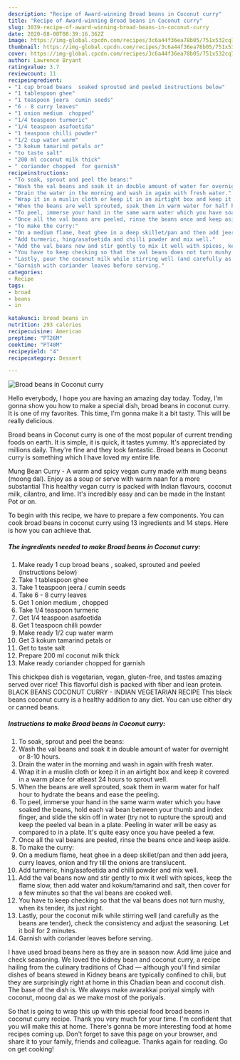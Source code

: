 ```yaml
---
description: "Recipe of Award-winning Broad beans in Coconut curry"
title: "Recipe of Award-winning Broad beans in Coconut curry"
slug: 3039-recipe-of-award-winning-broad-beans-in-coconut-curry
date: 2020-08-08T08:39:16.362Z
image: https://img-global.cpcdn.com/recipes/3c6a44f36ea78b05/751x532cq70/broad-beans-in-coconut-curry-recipe-main-photo.jpg
thumbnail: https://img-global.cpcdn.com/recipes/3c6a44f36ea78b05/751x532cq70/broad-beans-in-coconut-curry-recipe-main-photo.jpg
cover: https://img-global.cpcdn.com/recipes/3c6a44f36ea78b05/751x532cq70/broad-beans-in-coconut-curry-recipe-main-photo.jpg
author: Lawrence Bryant
ratingvalue: 3.7
reviewcount: 11
recipeingredient:
- "1 cup broad beans  soaked sprouted and peeled instructions below"
- "1 tablespoon ghee"
- "1 teaspoon jeera  cumin seeds"
- "6 - 8 curry leaves"
- "1 onion medium  chopped"
- "1/4 teaspoon turmeric"
- "1/4 teaspoon asafoetida"
- "1 teaspoon chilli powder"
- "1/2 cup water warm"
- "3 kokum tamarind petals or"
- "to taste salt"
- "200 ml coconut milk thick"
- " coriander chopped  for garnish"
recipeinstructions:
- "To soak, sprout and peel the beans:"
- "Wash the val beans and soak it in double amount of water for overnight or 8-10 hours."
- "Drain the water in the morning and wash in again with fresh water."
- "Wrap it in a muslin cloth or keep it in an airtight box and keep it covered in a warm place for atleast 24 hours to sprout well."
- "When the beans are well sprouted, soak them in warm water for half hour to hydrate the beans and ease the peeling."
- "To peel, immerse your hand in the same warm water which you have soaked the beans, hold each val bean between your thumb and index finger, and slide the skin off in water (try not to rupture the sprout) and keep the peeled val bean in a plate. Peeling in water will be easy as compared to in a plate. It&#39;s quite easy once you have peeled a few."
- "Once all the val beans are peeled, rinse the beans once and keep aside."
- "To make the curry:"
- "On a medium flame, heat ghee in a deep skillet/pan and then add jeera, curry leaves, onion and fry till the onions are translucent."
- "Add turmeric, hing/asafoetida and chilli powder and mix well."
- "Add the val beans now and stir gently to mix it well with spices, keep the flame slow, then add water and kokum/tamarind and salt, then cover for a few minutes so that the val beans are cooked well."
- "You have to keep checking so that the val beans does not turn mushy, when its tender, its just right."
- "Lastly, pour the coconut milk while stirring well (and carefully as the beans are tender), check the consistency and adjust the seasoning. Let it boil for 2 minutes."
- "Garnish with coriander leaves before serving."
categories:
- Recipe
tags:
- broad
- beans
- in

katakunci: broad beans in 
nutrition: 293 calories
recipecuisine: American
preptime: "PT26M"
cooktime: "PT40M"
recipeyield: "4"
recipecategory: Dessert

---
```



![Broad beans in Coconut curry](https://img-global.cpcdn.com/recipes/3c6a44f36ea78b05/751x532cq70/broad-beans-in-coconut-curry-recipe-main-photo.jpg)

Hello everybody, I hope you are having an amazing day today. Today, I'm gonna show you how to make a special dish, broad beans in coconut curry. It is one of my favorites. This time, I'm gonna make it a bit tasty. This will be really delicious.

Broad beans in Coconut curry is one of the most popular of current trending foods on earth. It is simple, it is quick, it tastes yummy. It's appreciated by millions daily. They're fine and they look fantastic. Broad beans in Coconut curry is something which I have loved my entire life.

Mung Bean Curry - A warm and spicy vegan curry made with mung beans (moong dal). Enjoy as a soup or serve with warm naan for a more substantial This healthy vegan curry is packed with Indian flavours, coconut milk, cilantro, and lime. It&#39;s incredibly easy and can be made in the Instant Pot or on.


To begin with this recipe, we have to prepare a few components. You can cook broad beans in coconut curry using 13 ingredients and 14 steps. Here is how you can achieve that.

<!--inarticleads1-->

##### The ingredients needed to make Broad beans in Coconut curry:

1. Make ready 1 cup broad beans , soaked, sprouted and peeled (instructions below)
1. Take 1 tablespoon ghee
1. Take 1 teaspoon jeera / cumin seeds
1. Take 6 - 8 curry leaves
1. Get 1 onion medium , chopped
1. Take 1/4 teaspoon turmeric
1. Get 1/4 teaspoon asafoetida
1. Get 1 teaspoon chilli powder
1. Make ready 1/2 cup water warm
1. Get 3 kokum tamarind petals or
1. Get to taste salt
1. Prepare 200 ml coconut milk thick
1. Make ready  coriander chopped  for garnish


This chickpea dish is vegetarian, vegan, gluten-free, and tastes amazing served over rice! This flavorful dish is packed with fiber and lean protein. BLACK BEANS COCONUT CURRY - INDIAN VEGETARIAN RECIPE This black beans coconut curry is a healthy addition to any diet. You can use either dry or canned beans. 

<!--inarticleads2-->

##### Instructions to make Broad beans in Coconut curry:

1. To soak, sprout and peel the beans:
1. Wash the val beans and soak it in double amount of water for overnight or 8-10 hours.
1. Drain the water in the morning and wash in again with fresh water.
1. Wrap it in a muslin cloth or keep it in an airtight box and keep it covered in a warm place for atleast 24 hours to sprout well.
1. When the beans are well sprouted, soak them in warm water for half hour to hydrate the beans and ease the peeling.
1. To peel, immerse your hand in the same warm water which you have soaked the beans, hold each val bean between your thumb and index finger, and slide the skin off in water (try not to rupture the sprout) and keep the peeled val bean in a plate. Peeling in water will be easy as compared to in a plate. It&#39;s quite easy once you have peeled a few.
1. Once all the val beans are peeled, rinse the beans once and keep aside.
1. To make the curry:
1. On a medium flame, heat ghee in a deep skillet/pan and then add jeera, curry leaves, onion and fry till the onions are translucent.
1. Add turmeric, hing/asafoetida and chilli powder and mix well.
1. Add the val beans now and stir gently to mix it well with spices, keep the flame slow, then add water and kokum/tamarind and salt, then cover for a few minutes so that the val beans are cooked well.
1. You have to keep checking so that the val beans does not turn mushy, when its tender, its just right.
1. Lastly, pour the coconut milk while stirring well (and carefully as the beans are tender), check the consistency and adjust the seasoning. Let it boil for 2 minutes.
1. Garnish with coriander leaves before serving.


I have used broad beans here as they are in season now. Add lime juice and check seasoning. We loved the kidney bean and coconut curry, a recipe hailing from the culinary traditions of Chad — although you&#39;ll find similar dishes of beans stewed in Kidney beans are typically confined to chili, but they are surprisingly right at home in this Chadian bean and coconut dish. The base of the dish is. We always make avarakkai poriyal simply with coconut, moong dal as we make most of the poriyals. 

So that is going to wrap this up with this special food broad beans in coconut curry recipe. Thank you very much for your time. I'm confident that you will make this at home. There's gonna be more interesting food at home recipes coming up. Don't forget to save this page on your browser, and share it to your family, friends and colleague. Thanks again for reading. Go on get cooking!
